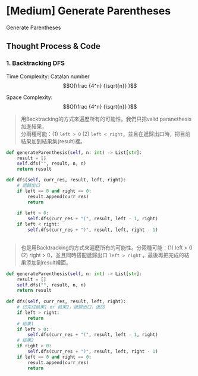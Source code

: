 # \[Medium\] Generate Parentheses

Generate Parentheses

## Thought Process & Code

### 1. Backtracking DFS

Time Complexity: Catalan number $$O(\frac {4^n} {\sqrt{n}} )$$ 

Space Complexity: $$O(\frac {4^n} {\sqrt{n}} )$$ 

> 用Backtracking的方式來遍歷所有的可能性。我們只把valid paranethesis加進結果，  
> 分兩種可能：\(1\) `left > 0` \(2\) `left < right`，並且在遞歸出口時，把目前結果加到結果集\(result\)裡。

```python
def generateParenthesis(self, n: int) -> List[str]:
    result = []
    self.dfs("", result, n, n)
    return result

def dfs(self, curr_res, result, left, right):
    # 遞歸出口
    if left == 0 and right == 0:
        result.append(curr_res)
        return 
    
    if left > 0:
        self.dfs(curr_res + "(", result, left - 1, right)
    if left < right:
        self.dfs(curr_res + ")", result, left, right - 1)
    
```

> 也是用Backtracking的方式來遍歷所有的可能性。分兩種可能：\(1\) left &gt; 0 \(2\) right &gt; 0，並且同時搭配遞歸出口 `left > right` 。最後再把完成的結果添加到result裡面。

```python
def generateParenthesis(self, n: int) -> List[str]:
    result = []
    self.dfs("", result, n, n)
    return result
    
def dfs(self, curr_res, result, left, right):
    # 已完成結果1 or 結果2，遞歸出口，返回
    if left > right:
        return
    # 結果1
    if left > 0:
        self.dfs(curr_res + "(", result, left - 1, right)
    # 結果2
    if right > 0:
        self.dfs(curr_res + ")", result, left, right - 1)
    if left == 0 and right == 0:
        result.append(curr_res)
        return

```

